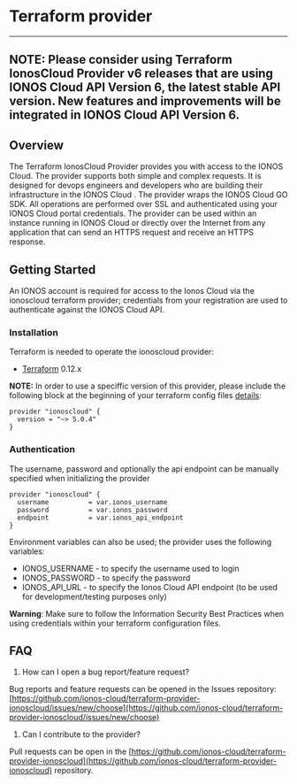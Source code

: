 # Terraform provider

---
**NOTE:**
Please consider using Terraform IonosCloud Provider v6 releases that are using IONOS Cloud API Version 6, the latest stable API version. New features and improvements will be integrated in IONOS Cloud API Version 6.
---

## Overview

The Terraform IonosCloud Provider provides you with access to the IONOS Cloud. The provider supports both simple and complex requests. It is designed for devops engineers and developers who are building their infrastructure in the IONOS Cloud . The provider wraps the IONOS Cloud GO SDK. All operations are performed over SSL and authenticated using your IONOS Cloud portal credentials. The provider can be used within an instance running in IONOS Cloud or directly over the Internet from any application that can send an HTTPS request and receive an HTTPS response.

## Getting Started

An IONOS account is required for access to the Ionos Cloud via the ionoscloud terraform provider; credentials from your registration are used to authenticate against the IONOS Cloud API.

### Installation

Terraform is needed to operate the ionoscloud provider:

* [Terraform](https://www.terraform.io/downloads.html) 0.12.x

**NOTE:** In order to use a speciffic version of this provider, please include the following block at the beginning of your terraform config files [details](https://www.terraform.io/docs/configuration/terraform.html#specifying-a-required-terraform-version):

```text
provider "ionoscloud" {
  version = "~> 5.0.4"
}
```

### Authentication

The username, password and optionally the api endpoint can be manually specified when initializing the provider

```text
provider "ionoscloud" {
  username          = var.ionos_username
  password          = var.ionos_password
  endpoint          = var.ionos_api_endpoint
}
```

Environment variables can also be used; the provider uses the following variables:

* IONOS\_USERNAME - to specify the username used to login
* IONOS\_PASSWORD - to specify the password
* IONOS\_API\_URL - to specify the Ionos Cloud API endpoint \(to be used for development/testing purposes only\)

**Warning**: Make sure to follow the Information Security Best Practices when using credentials within your terraform configuration files.

## FAQ

1. How can I open a bug report/feature request? 

Bug reports and feature requests can be opened in the Issues repository: [https://github.com/ionos-cloud/terraform-provider-ionoscloud/issues/new/choose](https://github.com/ionos-cloud/terraform-provider-ionoscloud/issues/new/choose)

1. Can I contribute to the provider?

Pull requests can be open in the [https://github.com/ionos-cloud/terraform-provider-ionoscloud](https://github.com/ionos-cloud/terraform-provider-ionoscloud) repository.

